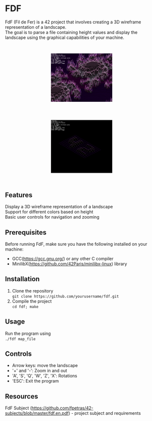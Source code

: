 # FDF
FdF (Fil de Fer) is a 42 project that involves creating a 3D wireframe representation of a landscape.  
The goal is to parse a file containing height values and display the landscape using the graphical capabilities of your machine.

<div style="display: flex; flex-wrap: wrap; justify-content: center;">
  <img src="project_photos/elem-fract.png" alt="elem-fract.fdf" style="width: 40%; margin: 30px;">
  <img src="project_photos/42.png" alt="42.fdf" style="width: 40%; margin: 30px;">
</div>

## Features
Display a 3D wireframe representation of a landscape  
Support for different colors based on height  
Basic user controls for navigation and zooming

## Prerequisites
Before running FdF, make sure you have the following installed on your machine:

- GCC(https://gcc.gnu.org/) or any other C compiler
- MinilibX(https://github.com/42Paris/minilibx-linux) library

## Installation
1. Clone the repository  
`git clone https://github.com/yourusername/fdf.git`  
2. Compile the project  
`cd fdf; make`

## Usage
Run the program using  
` ./fdf map_file `  

## Controls
- Arrow keys: move the landscape
- '+' and '-': Zoom in and out
- 'A', 'S', 'Q', 'W', 'Z', 'X': Rotations
- 'ESC': Exit the program

## Resources
FdF Subject (https://github.com/fpetras/42-subjects/blob/master/fdf.en.pdf) - project subject and requirements

